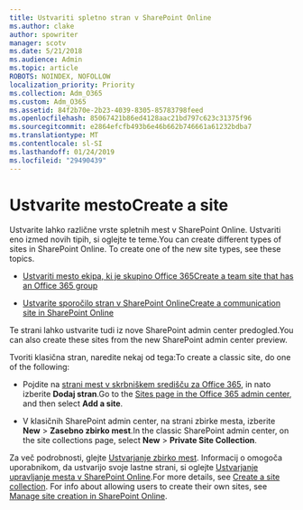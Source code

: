 ```yaml
---
title: Ustvariti spletno stran v SharePoint Online
ms.author: clake
author: spowriter
manager: scotv
ms.date: 5/21/2018
ms.audience: Admin
ms.topic: article
ROBOTS: NOINDEX, NOFOLLOW
localization_priority: Priority
ms.collection: Adm_O365
ms.custom: Adm_O365
ms.assetid: 84f2b70e-2b23-4039-8305-85783798feed
ms.openlocfilehash: 85067421b86ed4128aac21bd797c623c31375f96
ms.sourcegitcommit: e2864efcfb493b6e46b662b746661a61232bdba7
ms.translationtype: MT
ms.contentlocale: sl-SI
ms.lasthandoff: 01/24/2019
ms.locfileid: "29490439"
---
```

# <a name="create-a-site"></a><span data-ttu-id="03e68-102">Ustvarite mesto</span><span class="sxs-lookup"><span data-stu-id="03e68-102">Create a site</span></span>

<span data-ttu-id="03e68-p101">Ustvarite lahko različne vrste spletnih mest v SharePoint Online. Ustvariti eno izmed novih tipih, si oglejte te teme.</span><span class="sxs-lookup"><span data-stu-id="03e68-p101">You can create different types of sites in SharePoint Online. To create one of the new site types, see these topics.</span></span>
  
- [<span data-ttu-id="03e68-105">Ustvariti mesto ekipa, ki je skupino Office 365</span><span class="sxs-lookup"><span data-stu-id="03e68-105">Create a team site that has an Office 365 group</span></span>](https://go.microsoft.com/fwlink/?linkid=866292)
    
- [<span data-ttu-id="03e68-106">Ustvarite sporočilo stran v SharePoint Online</span><span class="sxs-lookup"><span data-stu-id="03e68-106">Create a communication site in SharePoint Online</span></span>](https://go.microsoft.com/fwlink/?linkid=866294)
    
<span data-ttu-id="03e68-107">Te strani lahko ustvarite tudi iz nove SharePoint admin center predogled.</span><span class="sxs-lookup"><span data-stu-id="03e68-107">You can also create these sites from the new SharePoint admin center preview.</span></span>
  
<span data-ttu-id="03e68-108">Tvoriti klasična stran, naredite nekaj od tega:</span><span class="sxs-lookup"><span data-stu-id="03e68-108">To create a classic site, do one of the following:</span></span>
  
- <span data-ttu-id="03e68-109">Pojdite na [strani mest v skrbniškem središču za Office 365](https://portal.office.com/adminportal/home#/SitesList), in nato izberite **Dodaj stran**.</span><span class="sxs-lookup"><span data-stu-id="03e68-109">Go to the [Sites page in the Office 365 admin center](https://portal.office.com/adminportal/home#/SitesList), and then select **Add a site**.</span></span>
    
- <span data-ttu-id="03e68-110">V klasičnih SharePoint admin center, na strani zbirke mesta, izberite **New** \> **Zasebno zbirko mest**.</span><span class="sxs-lookup"><span data-stu-id="03e68-110">In the classic SharePoint admin center, on the site collections page, select **New** \> **Private Site Collection**.</span></span>
    
<span data-ttu-id="03e68-p102">Za več podrobnosti, glejte [Ustvarjanje zbirko mest](https://go.microsoft.com/fwlink/?linkid=866295). Informacij o omogoča uporabnikom, da ustvarijo svoje lastne strani, si oglejte [Ustvarjanje upravljanje mesta v SharePoint Online](https://go.microsoft.com/fwlink/?linkid=866296).</span><span class="sxs-lookup"><span data-stu-id="03e68-p102">For more details, see [Create a site collection](https://go.microsoft.com/fwlink/?linkid=866295). For info about allowing users to create their own sites, see [Manage site creation in SharePoint Online](https://go.microsoft.com/fwlink/?linkid=866296).</span></span>
  

